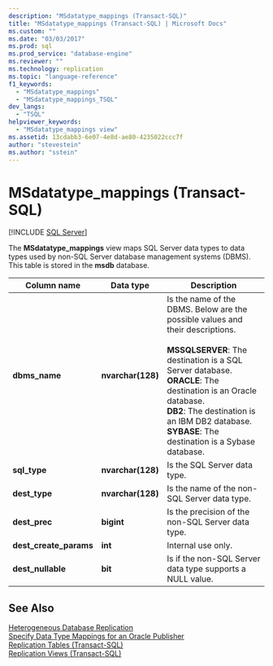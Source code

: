 ```yaml
---
description: "MSdatatype_mappings (Transact-SQL)"
title: "MSdatatype_mappings (Transact-SQL) | Microsoft Docs"
ms.custom: ""
ms.date: "03/03/2017"
ms.prod: sql
ms.prod_service: "database-engine"
ms.reviewer: ""
ms.technology: replication
ms.topic: "language-reference"
f1_keywords: 
  - "MSdatatype_mappings"
  - "MSdatatype_mappings_TSQL"
dev_langs: 
  - "TSQL"
helpviewer_keywords: 
  - "MSdatatype_mappings view"
ms.assetid: 13cdabb3-6e07-4e8d-ae80-4235022ccc7f
author: "stevestein"
ms.author: "sstein"
---
```

# MSdatatype_mappings (Transact-SQL)
[!INCLUDE [SQL Server](../../includes/applies-to-version/sqlserver.md)]

  The **MSdatatype_mappings** view maps SQL Server data types to data types used by non-SQL Server database management systems (DBMS). This table is stored in the **msdb** database.  
  
|Column name|Data type|Description|  
|-----------------|---------------|-----------------|  
|**dbms_name**|**nvarchar(128)**|Is the name of the DBMS. Below are the possible values and their descriptions.<br /><br /> **MSSQLSERVER**: The destination is a SQL Server database.<br />**ORACLE**: The destination is an Oracle database.<br />**DB2**: The destination is an IBM DB2 database.<br />**SYBASE**: The destination is a Sybase database.|  
|**sql_type**|**nvarchar(128)**|Is the SQL Server data type.|  
|**dest_type**|**nvarchar(128)**|Is the name of the non-SQL Server data type.|  
|**dest_prec**|**bigint**|Is the precision of the non-SQL Server data type.|  
|**dest_create_params**|**int**|Internal use only.|  
|**dest_nullable**|**bit**|Is if the non-SQL Server data type supports a NULL value.|  
  
## See Also  
 [Heterogeneous Database Replication](../../relational-databases/replication/non-sql/heterogeneous-database-replication.md)   
 [Specify Data Type Mappings for an Oracle Publisher](../../relational-databases/replication/publish/specify-data-type-mappings-for-an-oracle-publisher.md)   
 [Replication Tables &#40;Transact-SQL&#41;](../../relational-databases/system-tables/replication-tables-transact-sql.md)   
 [Replication Views &#40;Transact-SQL&#41;](../../relational-databases/system-views/replication-views-transact-sql.md)  
  
  
